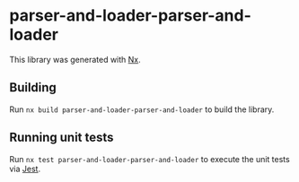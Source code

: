 # parser-and-loader-parser-and-loader

This library was generated with [Nx](https://nx.dev).



## Building

Run `nx build parser-and-loader-parser-and-loader` to build the library.





## Running unit tests

Run `nx test parser-and-loader-parser-and-loader` to execute the unit tests via [Jest](https://jestjs.io).


